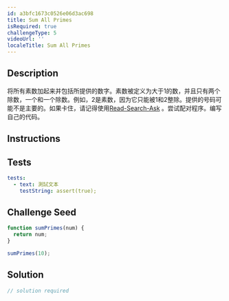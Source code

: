 ```yaml
---
id: a3bfc1673c0526e06d3ac698
title: Sum All Primes
isRequired: true
challengeType: 5
videoUrl: ''
localeTitle: Sum All Primes
---
```


## Description
<section id="description">将所有素数加起来并包括所提供的数字。素数被定义为大于1的数，并且只有两个除数，一个和一个除数。例如，2是素数，因为它只能被1和2整除。提供的号码可能不是主要的。如果卡住，请记得使用<a href="http://forum.freecodecamp.org/t/how-to-get-help-when-you-are-stuck/19514" target="_blank">Read-Search-Ask</a> 。尝试配对程序。编写自己的代码。 </section>

## Instructions
<section id="instructions">
</section>

## Tests
<section id='tests'>

```yml
tests:
  - text: 測試文本
    testString: assert(true);

```

</section>

## Challenge Seed
<section id='challengeSeed'>

<div id='js-seed'>

```js
function sumPrimes(num) {
  return num;
}

sumPrimes(10);

```

</div>



</section>

## Solution
<section id='solution'>

```js
// solution required
```
</section>
